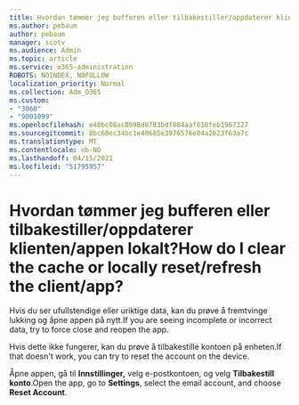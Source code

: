 ```yaml
---
title: Hvordan tømmer jeg bufferen eller tilbakestiller/oppdaterer klienten/appen lokalt?
ms.author: pebaum
author: pebaum
manager: scotv
ms.audience: Admin
ms.topic: article
ms.service: o365-administration
ROBOTS: NOINDEX, NOFOLLOW
localization_priority: Normal
ms.collection: Adm_O365
ms.custom:
- "3060"
- "9001099"
ms.openlocfilehash: e48bc08ac8098d8783bdf884aaf618feb1967327
ms.sourcegitcommit: 8bc60ec34bc1e40685e3976576e04a2623f63a7c
ms.translationtype: MT
ms.contentlocale: nb-NO
ms.lasthandoff: 04/15/2021
ms.locfileid: "51795957"
---
```

# <a name="how-do-i-clear-the-cache-or-locally-resetrefresh-the-clientapp"></a><span data-ttu-id="2b610-102">Hvordan tømmer jeg bufferen eller tilbakestiller/oppdaterer klienten/appen lokalt?</span><span class="sxs-lookup"><span data-stu-id="2b610-102">How do I clear the cache or locally reset/refresh the client/app?</span></span>

<span data-ttu-id="2b610-103">Hvis du ser ufullstendige eller uriktige data, kan du prøve å fremtvinge lukking og åpne appen på nytt.</span><span class="sxs-lookup"><span data-stu-id="2b610-103">If you are seeing incomplete or incorrect data, try to force close and reopen the app.</span></span>  

<span data-ttu-id="2b610-104">Hvis dette ikke fungerer, kan du prøve å tilbakestille kontoen på enheten.</span><span class="sxs-lookup"><span data-stu-id="2b610-104">If that doesn't work, you can try to reset the account on the device.</span></span>
 
<span data-ttu-id="2b610-105">Åpne appen, gå til **Innstillinger,** velg e-postkontoen, og velg **Tilbakestill konto**.</span><span class="sxs-lookup"><span data-stu-id="2b610-105">Open the app, go to **Settings**, select the email account, and choose **Reset Account**.</span></span>